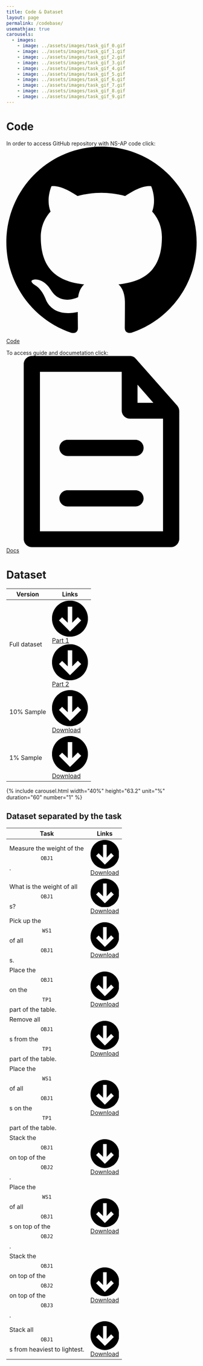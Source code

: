 ```yaml
---
title: Code & Dataset
layout: page
permalink: /codebase/
usemathjax: true
carousels:
  - images: 
    - image: ../assets/images/task_gif_0.gif
    - image: ../assets/images/task_gif_1.gif
    - image: ../assets/images/task_gif_2.gif
    - image: ../assets/images/task_gif_3.gif
    - image: ../assets/images/task_gif_4.gif
    - image: ../assets/images/task_gif_5.gif
    - image: ../assets/images/task_gif_6.gif
    - image: ../assets/images/task_gif_7.gif
    - image: ../assets/images/task_gif_8.gif
    - image: ../assets/images/task_gif_9.gif
---
```

<script type="text/x-mathjax-config">
    MathJax.Hub.Config({
    TeX: { equationNumbers: { autoNumber: "AMS" } }
    });
</script>
<script type="text/javascript" async src="https://cdn.mat
hjax.org/mathjax/latest/MathJax.js?config=TeX-AMS-MML_HTMLorMML"></script>

# Code

In order to access GitHub repository with NS-AP code click:&nbsp;&nbsp;&nbsp;&nbsp;&nbsp;&nbsp;<a href="https://github.com/michaal94/NS-AP" class="btn"><span class="icon"><svg viewBox="0 0 16 16" xmlns="http://www.w3.org/2000/svg" fill-rule="evenodd" clip-rule="evenodd" stroke-linejoin="round" stroke-miterlimit="1.414"><path d="M8 0C3.58 0 0 3.582 0 8c0 3.535 2.292 6.533 5.47 7.59.4.075.547-.172.547-.385 0-.19-.007-.693-.01-1.36-2.226.483-2.695-1.073-2.695-1.073-.364-.924-.89-1.17-.89-1.17-.725-.496.056-.486.056-.486.803.056 1.225.824 1.225.824.714 1.223 1.873.87 2.33.665.072-.517.278-.87.507-1.07-1.777-.2-3.644-.888-3.644-3.953 0-.873.31-1.587.823-2.147-.09-.202-.36-1.015.07-2.117 0 0 .67-.215 2.2.82.64-.178 1.32-.266 2-.27.68.004 1.36.092 2 .27 1.52-1.035 2.19-.82 2.19-.82.43 1.102.16 1.915.08 2.117.51.56.82 1.274.82 2.147 0 3.073-1.87 3.75-3.65 3.947.28.24.54.73.54 1.48 0 1.07-.01 1.93-.01 2.19 0 .21.14.46.55.38C13.71 14.53 16 11.53 16 8c0-4.418-3.582-8-8-8"></path></svg></span>Code</a>

To access guide and documetation click:&nbsp;&nbsp;&nbsp;&nbsp;&nbsp;&nbsp;<a href="https://michaal94.github.io/NS-AP-docs" class="btn"><span class="icon"><svg version="1.1" id="Layer_1" xmlns="http://www.w3.org/2000/svg" xmlns:xlink="http://www.w3.org/1999/xlink" x="0px" y="0px" viewBox="0 0 488.9 488.9" style="enable-background:new 0 0 488.9 488.9;" xml:space="preserve"> <g> <g> <g> <path d="M438.9,126.9L332.8,7.3c-4.2-5.2-9.4-7.3-15.6-7.3H65.5C54.1,0,44.7,9.4,44.7,20.8v447.3c0,11.4,9.4,20.8,20.8,20.8 h357.9c11.4,0,19.8-9.4,20.8-19.8V140.5C444.1,135.3,442.1,131.1,438.9,126.9z M337,73.6l40.7,46.1H337V73.6z M402.5,448.4 l-316.2,0V40.6h210.1v98.8c0,11.4,9.4,20.8,20.8,20.8h85.3V448.4z"></path> <path d="M136.2,235.1c0,11.4,9.4,20.8,20.8,20.8h174.8c11.4,0,20.8-9.4,20.8-20.8c0-11.4-9.4-20.8-20.8-20.8H157 C145.6,214.3,136.2,223.7,136.2,235.1z"></path> <path d="M331.8,343.3H157c-11.4,0-20.8,9.4-20.8,20.8c0,11.4,9.4,20.8,20.8,20.8h174.8c11.4,0,20.8-9.4,20.8-20.8 C352.6,352.7,343.2,343.3,331.8,343.3z"></path> </g> </g> </g><g></g><g></g><g></g><g></g><g></g><g></g><g></g><g></g><g></g><g></g><g></g><g></g><g></g><g></g><g></g></svg></span>Docs</a>

# Dataset

| Version      | Links |
| ----------- | ----------- |
| Full dataset      | <a href="https://imperialcollegelondon.box.com/s/fvooxfj4f0wmbq4rywxxg6gqdtikgzye" class="btn"><span class="icon"><svg xmlns="http://www.w3.org/2000/svg" viewBox="0 0 16 16"><path d="M15.4,4.9C13.7,0.8,9-1.1,4.9,0.6s-6,6.4-4.3,10.5s6.4,6,10.5,4.3c3-1.2,4.9-4.2,4.9-7.4 C16,6.9,15.8,5.9,15.4,4.9z M9.5,12.3L8,13.7l-1.4-1.4L3.1,8.8l1.4-1.4L7,9.8V2.7h2v7.1l2.5-2.5L13,8.8L9.5,12.3z"></path></svg></span>Part 1</a> <a href="https://imperialcollegelondon.box.com/s/oxpm9g7fc0h8036ugivvgswv2desx12g" class="btn"><span class="icon"><svg xmlns="http://www.w3.org/2000/svg" viewBox="0 0 16 16"><path d="M15.4,4.9C13.7,0.8,9-1.1,4.9,0.6s-6,6.4-4.3,10.5s6.4,6,10.5,4.3c3-1.2,4.9-4.2,4.9-7.4 C16,6.9,15.8,5.9,15.4,4.9z M9.5,12.3L8,13.7l-1.4-1.4L3.1,8.8l1.4-1.4L7,9.8V2.7h2v7.1l2.5-2.5L13,8.8L9.5,12.3z"></path></svg></span>Part 2</a>|
| 10% Sample   | <a href="https://imperialcollegelondon.box.com/s/knauy26xozmm7a4e4zscxnzhijdaezco" class="btn"><span class="icon"><svg xmlns="http://www.w3.org/2000/svg" viewBox="0 0 16 16"><path d="M15.4,4.9C13.7,0.8,9-1.1,4.9,0.6s-6,6.4-4.3,10.5s6.4,6,10.5,4.3c3-1.2,4.9-4.2,4.9-7.4 C16,6.9,15.8,5.9,15.4,4.9z M9.5,12.3L8,13.7l-1.4-1.4L3.1,8.8l1.4-1.4L7,9.8V2.7h2v7.1l2.5-2.5L13,8.8L9.5,12.3z"></path></svg></span>Download</a>       |
| 1% Sample   | <a href="https://imperialcollegelondon.box.com/s/pp1npnpg9rr44l6m90g29b9i1ethd6q0" class="btn"><span class="icon"><svg xmlns="http://www.w3.org/2000/svg" viewBox="0 0 16 16"><path d="M15.4,4.9C13.7,0.8,9-1.1,4.9,0.6s-6,6.4-4.3,10.5s6.4,6,10.5,4.3c3-1.2,4.9-4.2,4.9-7.4 C16,6.9,15.8,5.9,15.4,4.9z M9.5,12.3L8,13.7l-1.4-1.4L3.1,8.8l1.4-1.4L7,9.8V2.7h2v7.1l2.5-2.5L13,8.8L9.5,12.3z"></path></svg></span>Download</a>       |

{% include carousel.html width="40%" height="63.2" unit="%" duration="60" number="1" %}

## Dataset separated by the task

| Task      | Links |
| ----------- | ----------- |
| Measure the weight of the $$\mathtt{OBJ1}$$. | <a href="https://imperialcollegelondon.box.com/s/cov9s28n6qd5nf3nj6ktoxo7spr4egkb" class="btn"><span class="icon"><svg xmlns="http://www.w3.org/2000/svg" viewBox="0 0 16 16"><path d="M15.4,4.9C13.7,0.8,9-1.1,4.9,0.6s-6,6.4-4.3,10.5s6.4,6,10.5,4.3c3-1.2,4.9-4.2,4.9-7.4 C16,6.9,15.8,5.9,15.4,4.9z M9.5,12.3L8,13.7l-1.4-1.4L3.1,8.8l1.4-1.4L7,9.8V2.7h2v7.1l2.5-2.5L13,8.8L9.5,12.3z"></path></svg></span>Download</a>       |
| What is the weight of all $$\mathtt{OBJ1}$$s?  | <a href="https://imperialcollegelondon.box.com/s/po0xschmoop4ovp35r1e279aml2u12ao" class="btn"><span class="icon"><svg xmlns="http://www.w3.org/2000/svg" viewBox="0 0 16 16"><path d="M15.4,4.9C13.7,0.8,9-1.1,4.9,0.6s-6,6.4-4.3,10.5s6.4,6,10.5,4.3c3-1.2,4.9-4.2,4.9-7.4 C16,6.9,15.8,5.9,15.4,4.9z M9.5,12.3L8,13.7l-1.4-1.4L3.1,8.8l1.4-1.4L7,9.8V2.7h2v7.1l2.5-2.5L13,8.8L9.5,12.3z"></path></svg></span>Download</a>       |
| Pick up the $$\mathtt{WS1}$$ of all $$\mathtt{OBJ1}$$s. | <a href="https://imperialcollegelondon.box.com/s/so63l9r9gifj0r0l5en4m5yj3texh1se" class="btn"><span class="icon"><svg xmlns="http://www.w3.org/2000/svg" viewBox="0 0 16 16"><path d="M15.4,4.9C13.7,0.8,9-1.1,4.9,0.6s-6,6.4-4.3,10.5s6.4,6,10.5,4.3c3-1.2,4.9-4.2,4.9-7.4 C16,6.9,15.8,5.9,15.4,4.9z M9.5,12.3L8,13.7l-1.4-1.4L3.1,8.8l1.4-1.4L7,9.8V2.7h2v7.1l2.5-2.5L13,8.8L9.5,12.3z"></path></svg></span>Download</a>       |
| Place the $$\mathtt{OBJ1}$$ on the $$\mathtt{TP1}$$ part of the table.   | <a href="https://imperialcollegelondon.box.com/s/pjaj4ira1ivup3scxc9cj4ww5iwp9ntb" class="btn"><span class="icon"><svg xmlns="http://www.w3.org/2000/svg" viewBox="0 0 16 16"><path d="M15.4,4.9C13.7,0.8,9-1.1,4.9,0.6s-6,6.4-4.3,10.5s6.4,6,10.5,4.3c3-1.2,4.9-4.2,4.9-7.4 C16,6.9,15.8,5.9,15.4,4.9z M9.5,12.3L8,13.7l-1.4-1.4L3.1,8.8l1.4-1.4L7,9.8V2.7h2v7.1l2.5-2.5L13,8.8L9.5,12.3z"></path></svg></span>Download</a>       |
| Remove all $$\mathtt{OBJ1}$$s from the $$\mathtt{TP1}$$ part of the table.   | <a href="https://imperialcollegelondon.box.com/s/v86qy3nw5f1jbuwye6jx9475us8xx03h" class="btn"><span class="icon"><svg xmlns="http://www.w3.org/2000/svg" viewBox="0 0 16 16"><path d="M15.4,4.9C13.7,0.8,9-1.1,4.9,0.6s-6,6.4-4.3,10.5s6.4,6,10.5,4.3c3-1.2,4.9-4.2,4.9-7.4 C16,6.9,15.8,5.9,15.4,4.9z M9.5,12.3L8,13.7l-1.4-1.4L3.1,8.8l1.4-1.4L7,9.8V2.7h2v7.1l2.5-2.5L13,8.8L9.5,12.3z"></path></svg></span>Download</a>       |
| Place the $$\mathtt{WS1}$$ of all $$\mathtt{OBJ1}$$s on the $$\mathtt{TP1}$$ part of the table. | <a href="https://imperialcollegelondon.box.com/s/17gj1kcphx4c8lou8yth7s7l94r2hkw7" class="btn"><span class="icon"><svg xmlns="http://www.w3.org/2000/svg" viewBox="0 0 16 16"><path d="M15.4,4.9C13.7,0.8,9-1.1,4.9,0.6s-6,6.4-4.3,10.5s6.4,6,10.5,4.3c3-1.2,4.9-4.2,4.9-7.4 C16,6.9,15.8,5.9,15.4,4.9z M9.5,12.3L8,13.7l-1.4-1.4L3.1,8.8l1.4-1.4L7,9.8V2.7h2v7.1l2.5-2.5L13,8.8L9.5,12.3z"></path></svg></span>Download</a>       |
| Stack the $$\mathtt{OBJ1}$$ on top of the $$\mathtt{OBJ2}$$.  | <a href="https://imperialcollegelondon.box.com/s/udcmjsgumtx4e0p1focy7fe0dm48lfsy" class="btn"><span class="icon"><svg xmlns="http://www.w3.org/2000/svg" viewBox="0 0 16 16"><path d="M15.4,4.9C13.7,0.8,9-1.1,4.9,0.6s-6,6.4-4.3,10.5s6.4,6,10.5,4.3c3-1.2,4.9-4.2,4.9-7.4 C16,6.9,15.8,5.9,15.4,4.9z M9.5,12.3L8,13.7l-1.4-1.4L3.1,8.8l1.4-1.4L7,9.8V2.7h2v7.1l2.5-2.5L13,8.8L9.5,12.3z"></path></svg></span>Download</a>       |
| Place the $$\mathtt{WS1}$$ of all $$\mathtt{OBJ1}$$s on top of the $$\mathtt{OBJ2}$$. | <a href="https://imperialcollegelondon.box.com/s/920jbfjui5o0akhyw12db16cz8t9v0gv" class="btn"><span class="icon"><svg xmlns="http://www.w3.org/2000/svg" viewBox="0 0 16 16"><path d="M15.4,4.9C13.7,0.8,9-1.1,4.9,0.6s-6,6.4-4.3,10.5s6.4,6,10.5,4.3c3-1.2,4.9-4.2,4.9-7.4 C16,6.9,15.8,5.9,15.4,4.9z M9.5,12.3L8,13.7l-1.4-1.4L3.1,8.8l1.4-1.4L7,9.8V2.7h2v7.1l2.5-2.5L13,8.8L9.5,12.3z"></path></svg></span>Download</a>       |
| Stack the $$\mathtt{OBJ1}$$ on top of the $$\mathtt{OBJ2}$$ on top of the $$\mathtt{OBJ3}$$.   | <a href="https://imperialcollegelondon.box.com/s/iefnfuiacnszdi6j83ezqwj0x8mqfcit" class="btn"><span class="icon"><svg xmlns="http://www.w3.org/2000/svg" viewBox="0 0 16 16"><path d="M15.4,4.9C13.7,0.8,9-1.1,4.9,0.6s-6,6.4-4.3,10.5s6.4,6,10.5,4.3c3-1.2,4.9-4.2,4.9-7.4 C16,6.9,15.8,5.9,15.4,4.9z M9.5,12.3L8,13.7l-1.4-1.4L3.1,8.8l1.4-1.4L7,9.8V2.7h2v7.1l2.5-2.5L13,8.8L9.5,12.3z"></path></svg></span>Download</a>       |
| Stack all $$\mathtt{OBJ1}$$s from heaviest to lightest.   | <a href="https://imperialcollegelondon.box.com/s/w08lldisl8b2zvw9wdzzwls1jqlpg47z" class="btn"><span class="icon"><svg xmlns="http://www.w3.org/2000/svg" viewBox="0 0 16 16"><path d="M15.4,4.9C13.7,0.8,9-1.1,4.9,0.6s-6,6.4-4.3,10.5s6.4,6,10.5,4.3c3-1.2,4.9-4.2,4.9-7.4 C16,6.9,15.8,5.9,15.4,4.9z M9.5,12.3L8,13.7l-1.4-1.4L3.1,8.8l1.4-1.4L7,9.8V2.7h2v7.1l2.5-2.5L13,8.8L9.5,12.3z"></path></svg></span>Download</a>       |
